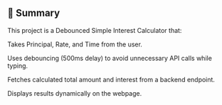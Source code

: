 ## 📝 Summary

This project is a Debounced Simple Interest Calculator that:

Takes Principal, Rate, and Time from the user.

Uses debouncing (500ms delay) to avoid unnecessary API calls while typing.

Fetches calculated total amount and interest from a backend endpoint.

Displays results dynamically on the webpage.
